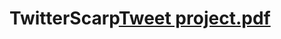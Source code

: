 # TwitterScarp[Tweet project.pdf](https://github.com/Oscaranandh/TwitterScarp/files/10512509/Tweet.project.pdf)
